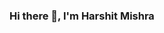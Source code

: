 ### Hi there 👋, I'm Harshit Mishra

<!--
**Hk18x/Hk18x** is a ✨ _special_ ✨ repository because its `README.md` (this file) appears on your GitHub profile.

Here are some ideas to get you started:

- 🔭 I’m currently working on Full stack web development and Data Analytics
- 🌱 I’m currently learning Machine Learning and AI
- 👯 I’m looking to collaborate on ...
- 🤔 I’m looking for help with ...
- 💬 Ask me about Web Development and Data Analysis
- 📫 Reach me: at Harshit18mishra@gmail.com

